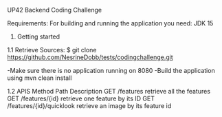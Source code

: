 UP42 Backend Coding Challenge

Requirements:
For building and running the application you need:
JDK 15

1. Getting started

1.1 Retrieve Sources:
$ git clone https://github.com/NesrineDobb/tests/codingchallenge.git

-Make sure there is no application running on 8080
-Build the application using mvn clean install

1.2 APIS
Method	   Path	                              Description
GET	   /features	                      retrieve all the features
GET	   /features/{id}	              retrieve one feature by its ID
GET        /features/{id}/quicklook	      retrieve an image by its feature id

